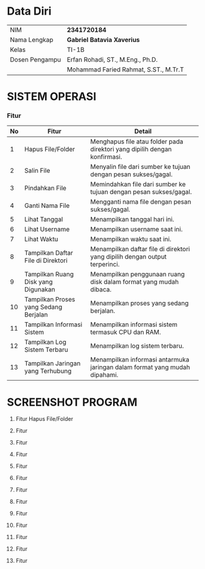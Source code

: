 # Data Diri

|                |                                       |
| -------------- | ------------------------------------- |
| NIM            | **2341720184**                        |
| Nama Lengkap   | **Gabriel Batavia Xaverius**          |
| Kelas          | TI-1B                                 |
| Dosen Pengampu | Erfan Rohadi, ST., M.Eng., Ph.D.      |
|                | Mohammad Faried Rahmat, S.ST., M.Tr.T |

# SISTEM OPERASI

### Fitur

| **No** | **Fitur**                             | **Detail**                                                                  |
| ------ | ------------------------------------- | --------------------------------------------------------------------------- |
| 1      | Hapus File/Folder                     | Menghapus file atau folder pada direktori yang dipilih dengan konfirmasi.   |
| 2      | Salin File                            | Menyalin file dari sumber ke tujuan dengan pesan sukses/gagal.              |
| 3      | Pindahkan File                        | Memindahkan file dari sumber ke tujuan dengan pesan sukses/gagal.           |
| 4      | Ganti Nama File                       | Mengganti nama file dengan pesan sukses/gagal.                              |
| 5      | Lihat Tanggal                         | Menampilkan tanggal hari ini.                                               |
| 6      | Lihat Username                        | Menampilkan username saat ini.                                              |
| 7      | Lihat Waktu                           | Menampilkan waktu saat ini.                                                 |
| 8      | Tampilkan Daftar File di Direktori    | Menampilkan daftar file di direktori yang dipilih dengan output terperinci. |
| 9      | Tampilkan Ruang Disk yang Digunakan   | Menampilkan penggunaan ruang disk dalam format yang mudah dibaca.           |
| 10     | Tampilkan Proses yang Sedang Berjalan | Menampilkan proses yang sedang berjalan.                                    |
| 11     | Tampilkan Informasi Sistem            | Menampilkan informasi sistem termasuk CPU dan RAM.                          |
| 12     | Tampilkan Log Sistem Terbaru          | Menampilkan log sistem terbaru.                                             |
| 13     | Tampilkan Jaringan yang Terhubung     | Menampilkan informasi antarmuka jaringan dalam format yang mudah dipahami.  |

# SCREENSHOT PROGRAM

1. Fitur Hapus File/Folder

2. Fitur

3. Fitur

4. Fitur

5. Fitur

6. Fitur

7. Fitur

8. Fitur

9. Fitur

10. Fitur

11. Fitur

12. Fitur

13. Fitur
